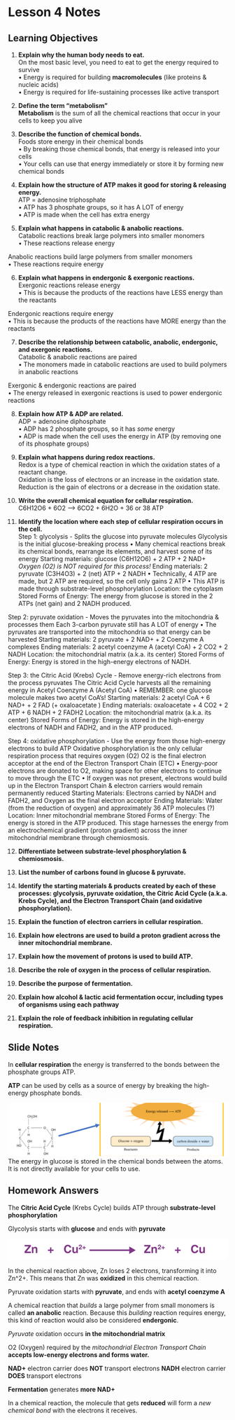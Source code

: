 # Lesson 4 Notes
## Learning Objectives
1. **Explain why the human body needs to eat.**  
On the most basic level, you need to eat to get the 
energy required to survive  
• Energy is required for building **macromolecules** (like 
proteins & nucleic acids)  
• Energy is required for life-sustaining processes like active 
transport

2. **Define the term “metabolism”**    
**Metabolism** is the sum of all the chemical reactions that 
occur in your cells to keep you alive  

3. **Describe the function of chemical bonds.**  
Foods store energy in their chemical bonds  
• By breaking those chemical bonds, that energy is released 
into your cells  
• Your cells can use that energy immediately or store it by 
forming new chemical bonds 

4. **Explain how the structure of ATP makes it good for storing & releasing energy.**  
ATP = adenosine triphosphate  
• ATP has 3 phosphate groups, so it has A LOT of energy  
• ATP is made when the cell has extra energy  

5. **Explain what happens in catabolic & anabolic reactions.**  
Catabolic reactions break large polymers into smaller monomers    
• These reactions release energy  

Anabolic reactions build large polymers from smaller monomers  
• These reactions require energy  

6. **Explain what happens in endergonic & exergonic reactions.**  
Exergonic reactions release energy  
• This is because the products of the reactions 
have LESS energy than the reactants  

Endergonic reactions require energy  
• This is because the products of the reactions 
have MORE energy than the reactants

7. **Describe the relationship between catabolic, anabolic, endergonic, and exergonic reactions.**  
Catabolic & anabolic reactions are paired  
• The monomers made in catabolic reactions are used to build polymers in anabolic reactions  

Exergonic & endergonic reactions are paired  
• The energy released in exergonic reactions is used to power endergonic reactions  

8. **Explain how ATP & ADP are related.**  
ADP = adenosine diphosphate  
• ADP has 2 phosphate groups, so it has *some* energy  
• ADP is made when the cell uses the energy in ATP (by removing one of its phosphate groups)  

9. **Explain what happens during redox reactions.**   
Redox is a type of chemical reaction in which the oxidation states of a reactant change.   
Oxidation is the loss of electrons or an increase in the oxidation state.  
Reduction is the gain of electrons or a decrease in the oxidation state.  

10. **Write the overall chemical equation for cellular respiration.**  
C6H12O6 + 6O2 --> 6CO2 + 6H2O + 36 or 38 ATP  

11. **Identify the location where each step of cellular respiration occurs in the cell.**  
  Step 1: glycolysis - Splits the glucose into pyruvate molecules
  Glycolysis is the initial glucose-breaking process
  • Many chemical reactions break its chemical bonds, rearrange its elements, and harvest some of its energy
  Starting materials: glucose (C6H12O6) + 2 ATP + 2 NAD+ *Oxygen (O2) is NOT required for this process!*
  Ending materials: 2 pyruvate (C3H4O3) + 2 (net) ATP + 2 NADH
  • Technically, 4 ATP are made, but 2 ATP are required, so the cell only gains 2 ATP
  • This ATP is made through substrate-level phosphorylation
  Location: the cytoplasm
  Stored Forms of Energy: The energy from glucose is stored in the 2 ATPs (net gain) and 2 NADH produced.

  Step 2: pyruvate oxidation - Moves the pyruvates into the mitochondria & processes them
  Each 3-carbon pyruvate still has A LOT of energy
    • The pyruvates are transported into the mitochondria so that energy can be harvested
  Starting materials: 2 pyruvate + 2 NAD+ + 2 Coenzyme A complexes
  Ending materials: 2 acetyl coenzyme A (acetyl CoA) + 2 CO2 + 2 NADH
  Location: the mitochondrial matrix (a.k.a. its center)
  Stored Forms of Energy: Energy is stored in the high-energy electrons of NADH.
  
  Step 3: the Citric Acid (Krebs) Cycle - Remove energy-rich electrons from the process pyruvates
  The Citric Acid Cycle harvests all the remaining energy in Acetyl Coenzyme A (Acetyl CoA)
    • REMEMBER: one glucose molecule makes two acetyl CoA’s!
  Starting materials: 2 acetyl CoA + 6 NAD+ + 2 FAD (+ oxaloacetate )
  Ending materials: oxaloacetate + 4 CO2 + 2 ATP + 6 NADH + 2 FADH2
  Location: the mitochondrial matrix (a.k.a. its center)
  Stored Forms of Energy: Energy is stored in the high-energy electrons of NADH and FADH2, and in the ATP produced.
  
  Step 4: oxidative phosphorylation - Use the energy from those high-energy electrons to build ATP 
  Oxidative phosphorylation is the only cellular respiration process that requires oxygen (O2)
  O2 is the final electron acceptor at the end of the Electron Transport Chain (ETC)
  • Energy-poor electrons are donated to O2, making space for other electrons to continue to move through the ETC
  • If oxygen was not present, electrons would build up in the Electron Transport Chain & electron carriers would remain permanently reduced
  Starting Materials: Electrons carried by NADH and FADH2, and Oxygen as the final electron acceptor
  Ending Materials: Water (from the reduction of oxygen) and approximately 36 ATP molecules (?)
  Location: Inner mitochondrial membrane
  Stored Forms of Energy: The energy is stored in the ATP produced. This stage harnesses the energy from an electrochemical gradient (proton gradient) across the inner mitochondrial membrane through chemiosmosis.

12. **Differentiate between substrate-level
phosphorylation & chemiosmosis.**  

13. **List the number of carbons found in
glucose & pyruvate.**  

14. **Identify the starting materials & products
created by each of these processes:
glycolysis, pyruvate oxidation, the Citric
Acid Cycle (a.k.a. Krebs Cycle), and the
Electron Transport Chain (and oxidative
phosphorylation).**  

15. **Explain the function of electron carriers
in cellular respiration.**  

16. **Explain how electrons are used to build a
proton gradient across the inner
mitochondrial membrane.**  

17. **Explain how the movement of protons is
used to build ATP.**  

18. **Describe the role of oxygen in the
process of cellular respiration.**  

19. **Describe the purpose of fermentation.**  

20. **Explain how alcohol & lactic acid
fermentation occur, including types of
organisms using each pathway**  

21. **Explain the role of feedback inhibition in
regulating cellular respiration.**  


## Slide Notes
In **cellular respiration** the energy is transferred to the bonds between the phosphate groups ATP.

**ATP** can be used by cells as a source of energy by breaking the high-energy phosphate bonds.  

![GlucoseEnergy](Flash%20Cards/assets/lesson4.1.png)
The energy in glucose is stored in the chemical bonds between the atoms. It is not directly available for your cells to use.

## Homework Answers 
The **Citric Acid Cycle** (Krebs Cycle) builds ATP through **substrate-level phosphorylation**

Glycolysis starts with **glucose** and ends with **pyruvate**

![ChemicalReaction](Flash%20Cards/assets/Lesson4.2.png)

In the chemical reaction above, Zn loses 2 electrons, transforming it into Zn^2+. This means that Zn was **oxidized** in this chemical reaction.


Pyruvate oxidation starts with **pyruvate**, and ends with **acetyl coenzyme A**

A chemical reaction that *builds* a large polymer from small monomers is called **an anabolic** reaction.
Because this *building* reaction requires energy, this kind of reaction would also be considered **endergonic**.

*Pyruvate* oxidation occurs **in the mitochondrial matrix**

O2 (Oxygen) required by the *mitochondrial Electron Transport Chain* **accepts low-energy electrons and forms water.**

**NAD+** electron carrier does **NOT** transport electrons
**NADH** electron carrier **DOES** transport electrons

**Fermentation** generates **more NAD+**

In a chemical reaction, the molecule that gets **reduced** will form a *new chemical bond* with the electrons it receives.
